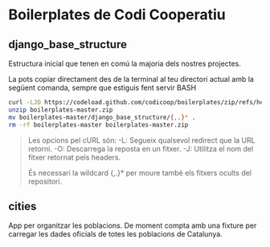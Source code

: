 # Boilerplates de Codi Cooperatiu

## django_base_structure
Estructura inicial que tenen en comú la majoria dels nostres projectes.

La pots copiar directament des de la terminal al teu directori actual amb la següent comanda, sempre que estiguis fent servir BASH
```bash
curl -LJO https://codeload.github.com/codicoop/boilerplates/zip/refs/heads/master
unzip boilerplates-master.zip
mv boilerplates-master/django_base_structure/{,.}* .
rm -rf boilerplates-master boilerplates-master.zip
```

> Les opcions pel cURL són:
> -L: Segueix qualsevol redirect que la URL retorni.
> -O: Descarrega la reposta en un fitxer.
> -J: Utilitza el nom del fitxer retornat pels headers.
>
> És necessari la wildcard {,.}* per moure també els fitxers ocults del repositori.


## cities
App per organitzar les poblacions.
De moment compta amb una fixture per carregar les
dades oficials de totes les poblacions de Catalunya.
